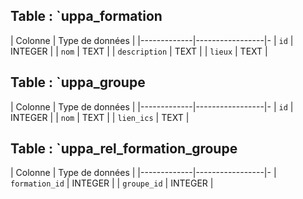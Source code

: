 
## Table : `uppa_formation

| Colonne     | Type de données | 
|-------------|-----------------|-
| `id`        | INTEGER         | 
| `nom`       | TEXT            | 
| `description` | TEXT            |
| `lieux`     | TEXT            | 


## Table : `uppa_groupe

| Colonne     | Type de données | 
|-------------|-----------------|-
| `id`        | INTEGER         | 
| `nom`       | TEXT            | 
| `lien_ics`     | TEXT            | 

## Table : `uppa_rel_formation_groupe

| Colonne     | Type de données | 
|-------------|-----------------|-
| `formation_id`        | INTEGER         | 
| `groupe_id`       | INTEGER            | 